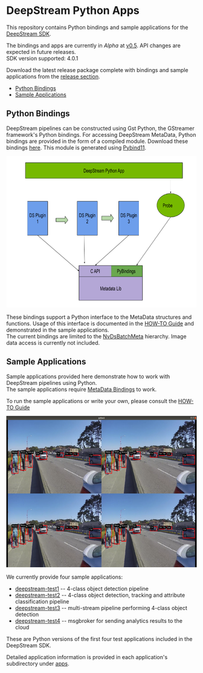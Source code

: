 # DeepStream Python Apps

This repository contains Python bindings and sample applications for the [DeepStream SDK](https://developer.nvidia.com/deepstream-sdk).  

The bindings and apps are currently in *Alpha* at [v0.5](../..//releases/tag/v0.5-alpha). API changes are expected in future releases.  
SDK version supported: 4.0.1  

Download the latest release package complete with bindings and sample applications from the [release section](../../releases).  

* [Python Bindings](#metadata_bindings)
* [Sample Applications](#sample_applications)

<a name="metadata_bindings"></a>
## Python Bindings

DeepStream pipelines can be constructed using Gst Python, the GStreamer framework's Python bindings. For accessing DeepStream MetaData, 
Python bindings are provided in the form of a compiled module. Download these bindings [here](https://developer.nvidia.com/deepstream-download#python_bindings). This module is generated using [Pybind11](https://github.com/pybind/pybind11).  

<p align="center">
<img src=".python-app-pipeline.png" alt="bindings pipeline" height="400px"/>
</p>

These bindings support a Python interface to the MetaData structures and functions. Usage of this interface is documented in the [HOW-TO Guide](HOWTO.md) and demonstrated in the sample applications.  
The current bindings are limited to the [NvDsBatchMeta](https://docs.nvidia.com/metropolis/deepstream/plugin-manual/index.html#page/DeepStream_Plugin_Manual%2Fdeepstream_plugin_metadata.03.2.html%23) hierarchy. Image data access is currently not included.  

<a name="sample_applications"></a>
## Sample Applications

Sample applications provided here demonstrate how to work with DeepStream pipelines using Python.  
The sample applications require [MetaData Bindings](#metadata_bindings) to work.  

To run the sample applications or write your own, please consult the [HOW-TO Guide](HOWTO.md)  

<p align="center">
<img src=".test3-app.png" alt="deepstream python app screenshot" height="400px"/>
</p>

We currently provide four sample applications:
* [deepstream-test1](apps/deepstream-test1) -- 4-class object detection pipeline
* [deepstream-test2](apps/deepstream-test2) -- 4-class object detection, tracking and attribute classification pipeline
* [deepstream-test3](apps/deepstream-test3) -- multi-stream pipeline performing 4-class object detection
* [deepstream-test4](apps/deepstream-test4) -- msgbroker for sending analytics results to the cloud

These are Python versions of the first four test applications included in the DeepStream SDK.  

Detailed application information is provided in each application's subdirectory under [apps](apps).  


